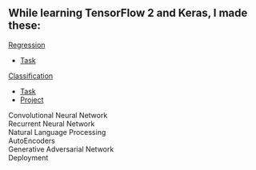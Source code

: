 ## While learning TensorFlow 2 and Keras, I made these:

[Regression](https://github.com/bdotbull/bb_learning_tf2_and_keras/tree/main/topics/regression)
- [Task](https://github.com/bdotbull/bb_learning_tf2_and_keras/blob/main/topics/regression/regression.ipynb)  

[Classification](https://github.com/bdotbull/bb_learning_tf2_and_keras/tree/main/topics/classification)
- [Task](https://github.com/bdotbull/bb_learning_tf2_and_keras/blob/main/topics/classification/classification_task.ipynb)  
- [Project](https://github.com/bdotbull/bb_learning_tf2_and_keras/blob/main/topics/classification/classification_project.ipynb)  

Convolutional Neural Network  
Recurrent Neural Network  
Natural Language Processing  
AutoEncoders  
Generative Adversarial Network  
Deployment 